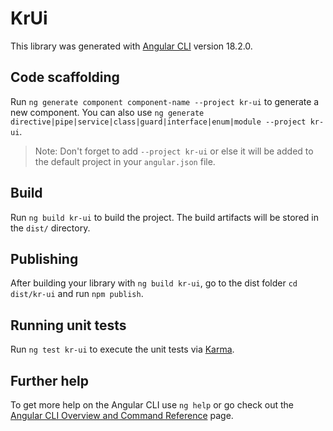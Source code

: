 # KrUi

This library was generated with [Angular CLI](https://github.com/angular/angular-cli) version 18.2.0.

## Code scaffolding

Run `ng generate component component-name --project kr-ui` to generate a new component. You can also use `ng generate directive|pipe|service|class|guard|interface|enum|module --project kr-ui`.
> Note: Don't forget to add `--project kr-ui` or else it will be added to the default project in your `angular.json` file. 

## Build

Run `ng build kr-ui` to build the project. The build artifacts will be stored in the `dist/` directory.

## Publishing

After building your library with `ng build kr-ui`, go to the dist folder `cd dist/kr-ui` and run `npm publish`.

## Running unit tests

Run `ng test kr-ui` to execute the unit tests via [Karma](https://karma-runner.github.io).

## Further help

To get more help on the Angular CLI use `ng help` or go check out the [Angular CLI Overview and Command Reference](https://angular.dev/tools/cli) page.
